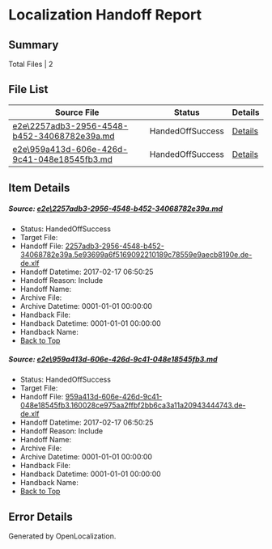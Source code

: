 # <a name='report-top'></a> Localization Handoff Report

## Summary
 Total Files | 2

## File List
 Source File | Status | Details 
 ----------- | ------ | ------- 
 [e2e\2257adb3-2956-4548-b452-34068782e39a.md](https://github.com/OpenLocalizationTestOrg/ol-test0/blob/3334d2ef73fad8b42f9a18654d49cef7a010d77d/e2e/2257adb3-2956-4548-b452-34068782e39a.md) | HandedOffSuccess | [Details](#f2f469b41101b07fd26a6f0450a08d2e924792911)
 [e2e\959a413d-606e-426d-9c41-048e18545fb3.md](https://github.com/OpenLocalizationTestOrg/ol-test0/blob/3334d2ef73fad8b42f9a18654d49cef7a010d77d/e2e/959a413d-606e-426d-9c41-048e18545fb3.md) | HandedOffSuccess | [Details](#c8e9ff414ff852bcd41fa34edaee633e791966853)

## Item Details
##### <a name='f2f469b41101b07fd26a6f0450a08d2e924792911'></a> Source: [e2e\2257adb3-2956-4548-b452-34068782e39a.md](https://github.com/OpenLocalizationTestOrg/ol-test0/blob/3334d2ef73fad8b42f9a18654d49cef7a010d77d/e2e/2257adb3-2956-4548-b452-34068782e39a.md)
* Status: HandedOffSuccess
* Target File: 
* Handoff File: [2257adb3-2956-4548-b452-34068782e39a.5e93699a6f5169092210189c78559e9aecb8190e.de-de.xlf](https://github.com/OpenLocalizationTestOrg/ol-test0-handoff/blob/1fc490a8ab9963af290c4ddd2c5af4a938a3e21d/ol-handoff/OpenLocalizationTestOrg/ol-test0-dede/xinjiang/ht/2257adb3-2956-4548-b452-34068782e39a.5e93699a6f5169092210189c78559e9aecb8190e.de-de.xlf)
* Handoff Datetime: 2017-02-17 06:50:25
* Handoff Reason: Include
* Handoff Name: 
* Archive File: 
* Archive Datetime: 0001-01-01 00:00:00
* Handback File: 
* Handback Datetime: 0001-01-01 00:00:00
* Handback Name: 
* [Back to Top](#report-top)

##### <a name='c8e9ff414ff852bcd41fa34edaee633e791966853'></a> Source: [e2e\959a413d-606e-426d-9c41-048e18545fb3.md](https://github.com/OpenLocalizationTestOrg/ol-test0/blob/3334d2ef73fad8b42f9a18654d49cef7a010d77d/e2e/959a413d-606e-426d-9c41-048e18545fb3.md)
* Status: HandedOffSuccess
* Target File: 
* Handoff File: [959a413d-606e-426d-9c41-048e18545fb3.160028ce975aa2ffbf2bb6ca3a11a20943444743.de-de.xlf](https://github.com/OpenLocalizationTestOrg/ol-test0-handoff/blob/1fc490a8ab9963af290c4ddd2c5af4a938a3e21d/ol-handoff/OpenLocalizationTestOrg/ol-test0-dede/xinjiang/ht/959a413d-606e-426d-9c41-048e18545fb3.160028ce975aa2ffbf2bb6ca3a11a20943444743.de-de.xlf)
* Handoff Datetime: 2017-02-17 06:50:25
* Handoff Reason: Include
* Handoff Name: 
* Archive File: 
* Archive Datetime: 0001-01-01 00:00:00
* Handback File: 
* Handback Datetime: 0001-01-01 00:00:00
* Handback Name: 
* [Back to Top](#report-top)


## Error Details

Generated by OpenLocalization.

